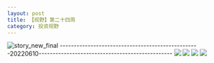 ```yaml
---
layout: post
title: 【视野】第二十四周
category: 投资视野
---
```

![story_new_final](http://rbwl8nwm4.hd-bkt.clouddn.com/img/story_new_final_0322.png)
--------------------------------------------------20220610------------------------------------------------
![](http://rc5p5sl4z.hd-bkt.clouddn.com/img/factors-220610-4.jpg)
![](http://rc5p5sl4z.hd-bkt.clouddn.com/img/factors-220610-1.jpg)
![](http://rc5p5sl4z.hd-bkt.clouddn.com/img/factors-220610-2.jpg)
![](http://rc5p5sl4z.hd-bkt.clouddn.com/img/jin-220611-1.jpg)
  




